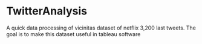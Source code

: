 # TwitterAnalysis
 A quick data processing of vicinitas dataset of netflix 3,200 last tweets.
 The goal is to make this dataset useful in tableau software
